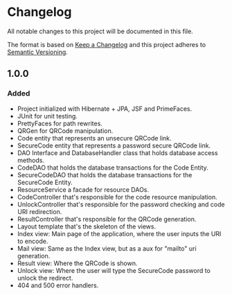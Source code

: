 # Changelog
All notable changes to this project will be documented in this file.

The format is based on [Keep a Changelog](http://keepachangelog.com/en/1.0.0/)
and this project adheres to [Semantic Versioning](http://semver.org/spec/v2.0.0.html).

## 1.0.0

### Added
- Project initialized with Hibernate + JPA, JSF and PrimeFaces.
- JUnit for unit testing.
- PrettyFaces for path rewrites.
- QRGen for QRCode manipulation.
- Code entity that represents an unsecure QRCode link. 
- SecureCode entity that represents a password secure QRCode link.
- DAO Interface and DatabaseHandler class that holds database access methods.
- CodeDAO that holds the database transactions for the Code Entity.
- SecureCodeDAO that holds the database transactions for the SecureCode Entity.
- ResourceService a facade for resource DAOs.
- CodeController that's responsible for the code resource manipulation.
- UnlockController that's responsible for the password checking and code URI redirection.
- ResultController that's responsible for the QRCode generation.
- Layout template that's the skeleton of the views.
- Index view: Main page of the application, where the user inputs the URI to encode.
- Mail view: Same as the Index view, but as a aux for "mailto" uri generation.
- Result view: Where the QRCode is shown.
- Unlock view: Where the user will type the SecureCode password to unlock the redirect.
- 404 and 500 error handlers.
